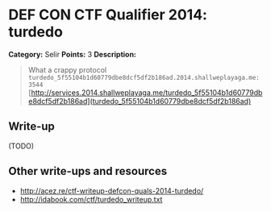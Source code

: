 # DEF CON CTF Qualifier 2014: turdedo

**Category:** Selir
**Points:** 3
**Description:**

> What a crappy protocol
> `turdedo_5f55104b1d60779dbe8dcf5df2b186ad.2014.shallweplayaga.me:3544`
> [http://services.2014.shallweplayaga.me/turdedo_5f55104b1d60779dbe8dcf5df2b186ad](turdedo_5f55104b1d60779dbe8dcf5df2b186ad)

## Write-up

(TODO)

## Other write-ups and resources

* <http://acez.re/ctf-writeup-defcon-quals-2014-turdedo/>
* http://idabook.com/ctf/turdedo_writeup.txt
